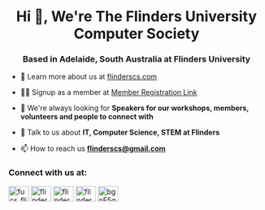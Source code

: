 <h1 align="center">Hi 👋, We're The Flinders University Computer Society</h1>
<h3 align="center">Based in Adelaide, South Australia at Flinders University</h3>

- 🔭 Learn more about us at [flinderscs.com](https://flinderscs.com)

- 👨‍💻 Signup as a member at [Member Registration Link](https://docs.google.com/forms/d/e/1FAIpQLSfQVJQ8fAtKg3LzXtNnjFTS3iyQgGBbZBVko83lnGlrr8WZ-g/viewform)

- 🤝 We're always looking for **Speakers for our workshops, members, volunteers and people to connect with**

- 💬 Talk to us about **IT, Computer Science, STEM at Flinders**

- 📫 How to reach us **flinderscs@gmail.com**

<h3 align="left">Connect with us at:</h3>
<p align="left">
<a href="https://twitter.com/fucs_flinders" target="blank"><img align="center" src="https://raw.githubusercontent.com/rahuldkjain/github-profile-readme-generator/master/src/images/icons/Social/twitter.svg" alt="fucs_flinders" height="30" width="40" /></a>
<a href="https://www.linkedin.com/company/flinderscs/" target="blank"><img align="center" src="https://raw.githubusercontent.com/rahuldkjain/github-profile-readme-generator/master/src/images/icons/Social/linked-in-alt.svg" alt="flinderscs" height="30" width="40" /></a>
<a href="https://fb.com/flinderscs" target="blank"><img align="center" src="https://raw.githubusercontent.com/rahuldkjain/github-profile-readme-generator/master/src/images/icons/Social/facebook.svg" alt="flinderscs" height="30" width="40" /></a>
<a href="https://instagram.com/flinderscs" target="blank"><img align="center" src="https://raw.githubusercontent.com/rahuldkjain/github-profile-readme-generator/master/src/images/icons/Social/instagram.svg" alt="flinderscs" height="30" width="40" /></a>
<a href="https://discord.gg/bgnF5gBXxF" target="blank"><img align="center" src="https://raw.githubusercontent.com/rahuldkjain/github-profile-readme-generator/master/src/images/icons/Social/discord.svg" alt="bgnF5gBXxF" height="30" width="40" /></a>
</p>
